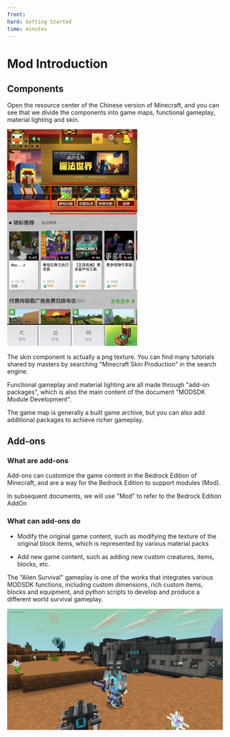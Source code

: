 ```yaml
--- 
front: 
hard: Getting Started 
time: minutes 
--- 
```


# Mod Introduction 

## Components 

Open the resource center of the Chinese version of Minecraft, and you can see that we divide the components into game maps, functional gameplay, material lighting and skin. 

<img src="./picture/brief_intro/35.png" alt="image-20200426213400281" style="zoom:67%;" /> 

The skin component is actually a png texture. You can find many tutorials shared by masters by searching "Minecraft Skin Production" in the search engine. 

Functional gameplay and material lighting are all made through "add-on packages", which is also the main content of the document "MODSDK Module Development". 

The game map is generally a built game archive, but you can also add additional packages to achieve richer gameplay. 

## Add-ons 

### What are add-ons 

Add-ons can customize the game content in the Bedrock Edition of Minecraft, and are a way for the Bedrock Edition to support modules (Mod). 

In subsequent documents, we will use "Mod" to refer to the Bedrock Edition AddOn 

### What can add-ons do 

- Modify the original game content, such as modifying the texture of the original block items, which is represented by various material packs 

- Add new game content, such as adding new custom creatures, items, blocks, etc. 

The "Alien Survival" gameplay is one of the works that integrates various MODSDK functions, including custom dimensions, rich custom items, blocks and equipment, and python scripts to develop and produce a different world survival gameplay. 

![](./picture/brief_intro/3.png) 

